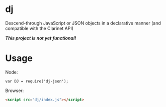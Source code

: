 # dj

Descend-through JavaScript or JSON objects in a declarative manner (and compatible with the Clarinet API)

***This project is not yet functional!***

# Usage

Node:

```
var DJ = require('dj-json');
```

Browser:

```html
<script src="dj/index.js"></script>
```

